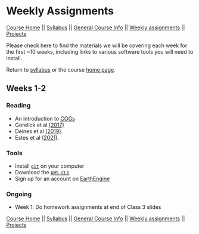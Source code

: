 Weekly Assignments
================

[Course Home](../README.md) \|\| [Syllabus](syllabus.md) \|\| [General
Course Info](general-information.md) \|\| [Weekly
assignments](assignments.md) \|\| [Projects](../projects/projects.md)

Please check here to find the materials we will be covering each week
for the first \~10 weeks, including links to various software tools you
will need to install.

Return to [syllabus](syllabus.md) or the course [home
page](../README.md).

## Weeks 1-2

### Reading

-   An introduction to
    [COGs](https://medium.com/planet-stories/cloud-native-geospatial-part-2-the-cloud-optimized-geotiff-6b3f15c696ed)
-   Gorelick et al [(2017)](https://doi.org/10.1016/j.rse.2017.06.031)
-   Deines et al
    [(2019)](https://www.sciencedirect.com/science/article/pii/S0034425719304195?casa_token=Rjcq_FNmuKIAAAAA:Eky8pi4q96goyVdultkYvRBf0Ea_q-VYhsGtRMQXCUrLaJTrujNUuemkBjP1I_bmRaH9Do6KfQ).
-   Estes et al [(2021)](https://eartharxiv.org/repository/view/2155/).

### Tools

-   Install
    [`git`](https://git-scm.com/book/en/v2/Getting-Started-Installing-Git)
    on your computer
-   Download the [`AWS CLI`](https://aws.amazon.com/cli/)
-   Sign up for an account on
    [EarthEngine](https://signup.earthengine.google.com/#!/)

### Ongoing

-   Week 1: Do homework assignments at end of Class 3 slides

[Course Home](../README.md) \|\| [Syllabus](syllabus.md) \|\| [General
Course Info](general-information.md) \|\| [Weekly
assignments](assignments.md) \|\| [Projects](../projects/projects.md)

